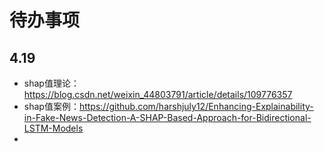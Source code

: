 # 待办事项

## 4.19

- shap值理论：https://blog.csdn.net/weixin_44803791/article/details/109776357
- shap值案例：https://github.com/harshjuly12/Enhancing-Explainability-in-Fake-News-Detection-A-SHAP-Based-Approach-for-Bidirectional-LSTM-Models
- 